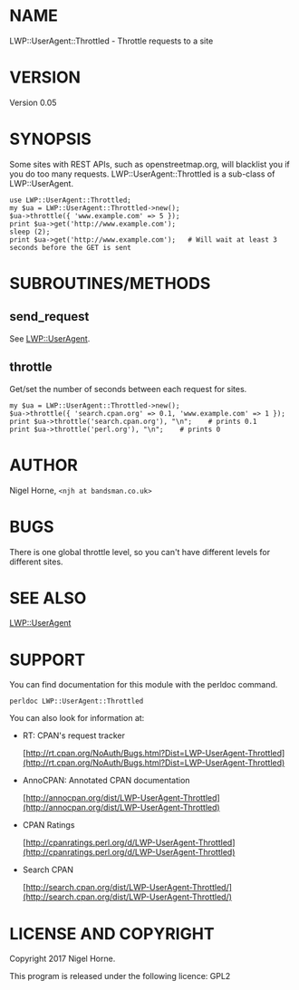 # NAME

LWP::UserAgent::Throttled - Throttle requests to a site

# VERSION

Version 0.05

# SYNOPSIS

Some sites with REST APIs, such as openstreetmap.org, will blacklist you if you do too many requests.
LWP::UserAgent::Throttled is a sub-class of LWP::UserAgent.

    use LWP::UserAgent::Throttled;
    my $ua = LWP::UserAgent::Throttled->new();
    $ua->throttle({ 'www.example.com' => 5 });
    print $ua->get('http://www.example.com');
    sleep (2);
    print $ua->get('http://www.example.com');   # Will wait at least 3 seconds before the GET is sent

# SUBROUTINES/METHODS

## send\_request

See [LWP::UserAgent](https://metacpan.org/pod/LWP::UserAgent).

## throttle

Get/set the number of seconds between each request for sites.

    my $ua = LWP::UserAgent::Throttled->new();
    $ua->throttle({ 'search.cpan.org' => 0.1, 'www.example.com' => 1 });
    print $ua->throttle('search.cpan.org'), "\n";    # prints 0.1
    print $ua->throttle('perl.org'), "\n";    # prints 0

# AUTHOR

Nigel Horne, `<njh at bandsman.co.uk>`

# BUGS

There is one global throttle level, so you can't have different levels for different sites.

# SEE ALSO

[LWP::UserAgent](https://metacpan.org/pod/LWP::UserAgent)

# SUPPORT

You can find documentation for this module with the perldoc command.

    perldoc LWP::UserAgent::Throttled

You can also look for information at:

- RT: CPAN's request tracker

    [http://rt.cpan.org/NoAuth/Bugs.html?Dist=LWP-UserAgent-Throttled](http://rt.cpan.org/NoAuth/Bugs.html?Dist=LWP-UserAgent-Throttled)

- AnnoCPAN: Annotated CPAN documentation

    [http://annocpan.org/dist/LWP-UserAgent-Throttled](http://annocpan.org/dist/LWP-UserAgent-Throttled)

- CPAN Ratings

    [http://cpanratings.perl.org/d/LWP-UserAgent-Throttled](http://cpanratings.perl.org/d/LWP-UserAgent-Throttled)

- Search CPAN

    [http://search.cpan.org/dist/LWP-UserAgent-Throttled/](http://search.cpan.org/dist/LWP-UserAgent-Throttled/)

# LICENSE AND COPYRIGHT

Copyright 2017 Nigel Horne.

This program is released under the following licence: GPL2
